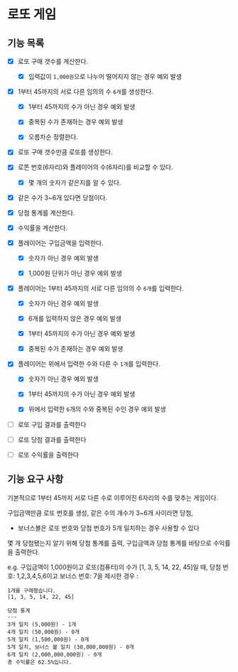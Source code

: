 # 로또 게임

## 기능 목록
- [x] 로또 구매 갯수를 계산한다.
    - [x] 입력값이 `1,000원`으로 나누어 떨어지지 않는 경우 예외 발생


- [x] 1부터 45까지의 서로 다른 임의의 수 `6개`를 생성한다.
    - [x] 1부터 45까지의 수가 아닌 경우 예외 발생
    - [x] 중복된 수가 존재하는 경우 예외 발생
    - [x] 오름차순 정렬한다.


- [x] 로또 구매 갯수만큼 로또를 생성한다.


- [x] 로똔 번호(6자리)와 플레이어의 수(6자리)를 비교할 수 있다.
  - [x] 몇 개의 숫자가 같은지를 알 수 있다.


- [x] 같은 수가 3~6개 있다면 당첨이다.


- [x] 당첨 통계를 계산한다.


- [x] 수익률을 계산한다.


- [x] 플레이어는 구입금액을 입력한다.
  - [x] 숫자가 아닌 경우 예외 발생
  - [x] 1,000원 단위가 아닌 경우 예외 발생
  

- [x] 플레이어는 1부터 45까지의 서로 다른 임의의 수 `6개`를 입력한다.
    - [x] 숫자가 아닌 경우 예외 발생
    - [x] 6개를 입력하지 않은 경우 예외 발생
    - [x] 1부터 45까지의 수가 아닌 경우 예외 발생
    - [x] 중복된 수가 존재하는 경우 예외 발생


- [x] 플레이어는 위에서 입력한 수와 다른 수 `1개`를 입력한다.
    - [x] 숫자가 아닌 경우 예외 발생
    - [x] 1부터 45까지의 수가 아닌 경우 예외 발생
    - [x] 위에서 입력한 `6`개의 수와 중복된 수인 경우 예외 발생


- [ ] 로또 구입 결과를 출력한다


- [ ] 로또 당첨 결과를 출력한다


- [ ] 로또 수익률을 출력한다


## 기능 요구 사항

기본적으로 1부터 45까지 서로 다른 수로 이루어진 6자리의 수를 맞추는 게임이다.

구입금액만큼 로또 번호를 생성,
같은 수의 개수가 3~6개 사이라면 당첨,
- 보너스볼은 로또 번호와 당첨 번호가 5개 일치하는 경우 사용할 수 있다

몇 개 당첨됐는지 알기 위해 당첨 통계를 출력, 구입금액과 당첨 통계를 바탕으로 수익률을 출력한다.

e.g. 구입금액이 1,000원이고 로또(컴퓨터)의 수가 [1, 3, 5, 14, 22, 45]일 때,
당첨 번호: 1,2,3,4,5,6이고 보너스 번호: 7을 제시한 경우 :
```
1개를 구매했습니다.
[1, 3, 5, 14, 22, 45]

당첨 통계
---
3개 일치 (5,000원) - 1개
4개 일치 (50,000원) - 0개
5개 일치 (1,500,000원) - 0개
5개 일치, 보너스 볼 일치 (30,000,000원) - 0개
6개 일치 (2,000,000,000원) - 0개
총 수익률은 62.5%입니다.
```
